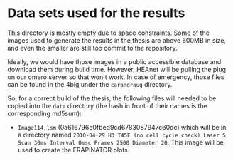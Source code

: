 Data sets used for the results
==============================

This directory is mostly empty due to space constraints. Some of the images
used to generate the results in the thesis are above 600MB in size, and even
the smaller are still too commit to the repository.

Ideally, we would have those images in a public accessible database and
download them during build time. However, HEAnet will be pulling the plug on
our omero server so that won't work. In case of emergency, those files can
be found in the 4big under the `carandraug` directory.

So, for a correct build of the thesis, the following files will needed to
be copied into the `data` directory (the hash in front of their names is the
corresponding md5sum):

* `Image114.lsm` (0a616796e0fbed9cd6783087947c60dc) which will be in a
directory named `2010-04-29 H3 T45E (no cell cycle check) Laser 5 Scan 30ms Interval 0msc Frames 2500 Diameter 20`.
This image will be used to create the FRAPINATOR plots.

